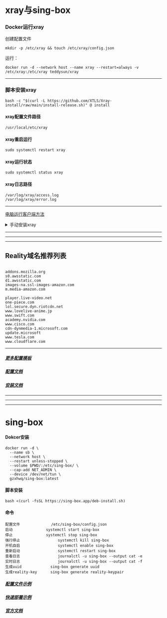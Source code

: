 # xray与sing-box



### Docker运行xray

创建配置文件
```
mkdir -p /etc/xray && touch /etc/xray/config.json
```

运行：

```
docker run -d --network host --name xray --restart=always -v /etc/xray:/etc/xray teddysun/xray
```


---


### 脚本安装xray

```
bash -c "$(curl -L https://github.com/XTLS/Xray-install/raw/main/install-release.sh)" @ install
```


####  xray配置文件路径
```
/usr/local/etc/xray
```


####  xray重启运行

```
sudo systemctl restart xray
```


####  xray运行状态


```
sudo systemctl status xray
```


####  xray日志路径

```
/var/log/xray/access.log
/var/log/xray/error.log
```

---

[电脑运行客户端方法](https://xtls.github.io/document/level-0/ch08-xray-clients.html#_8-3-%E9%99%84%E5%8A%A0%E9%A2%98-1-%E5%9C%A8-pc-%E7%AB%AF%E6%89%8B%E5%B7%A5%E9%85%8D%E7%BD%AE-xray-core "PC端电脑运行xray客户端方法")

<details>
<summary>手动安装xray</summary>

###  手动安装 Xray

1. 下载 Xray-core
访问 Xray-core 的 GitHub 发布页面  https://github.com/XTLS/Xray-core/releases
----
下载```Xray-linux-64.zip```文件


####  2. 解压文件
解压下载的文件到```/usr/local/bin```目录：

```
cd /usr/local/bin
```
```
sudo unzip Xray-linux-64.zip -d /usr/local/bin
```
确保 /usr/local/bin 在您的 PATH 环境变量中。

####  3. 赋予执行权限
赋予 Xray 可执行文件执行权限：
```
sudo chmod +x /usr/local/bin/xray
```
####  4. 创建配置文件
Xray 需要一个配置文件才能运行。通常，这个文件位于 /usr/local/etc/xray/config.json。
```
sudo mkdir -p /usr/local/etc/xray
```
创建一个新的 config.json 文件并编辑它。您可以使用任何文本编辑器：
```
sudo nano /usr/local/etc/xray/config.json
```
在编辑器中，输入您的 Xray 配置。

您可以在v2rayN客户端中导出所选服务器客户端配置，然后复制粘贴进去


####  5. 运行 Xray

为了使 Xray 在启动时自动运行，您可以创建一个 systemd 服务文件。

创建一个新的 systemd 服务文件：
```
sudo nano /etc/systemd/system/xray.service
```
在文件中添加以下内容（您可能需要根据您的安装调整路径）：

```
[Unit]
Description=Xray Service
After=network.target

[Service]
User=nobody
ExecStart=/usr/local/bin/xray -c /usr/local/etc/xray/config.json
Restart=on-failure

[Install]
WantedBy=multi-user.target
```
启用并启动服务：
```
sudo systemctl enable xray
```
```
sudo systemctl start xray
```
检查服务状态：
```
sudo systemctl status xray
```
重启：
```
sudo systemctl restart xray
```

</details>

---
---
---
##  Reality域名推荐列表

```

addons.mozilla.org
s0.awsstatic.com
d1.awsstatic.com
images-na.ssl-images-amazon.com
m.media-amazon.com

player.live-video.net
one-piece.com
lol.secure.dyn.riotcdn.net
www.lovelive-anime.jp
www.swift.com
academy.nvidia.com
www.cisco.com
cdn-dynmedia-1.microsoft.com
update.microsoft
www.tesla.com
www.cloudflare.com

```
---
#####  [更多配置模板](https://github.com/XTLS/Xray-examples)


#####  [配置文档](https://xtls.github.io/config/)


##### [安装文档](https://xtls.github.io/document/install.html#windows-%E5%AE%89%E8%A3%85%E6%96%B9%E5%BC%8F)


---

---

---

# sing-box

#### Dokcer安装
```
docker run -d \
  --name sb \
  --network host \
  --restart unless-stopped \
  --volume $PWD/:/etc/sing-box/ \
  --cap-add NET_ADMIN \
  --device /dev/net/tun \
  gzxhwq/sing-box:latest
```

#### 脚本安装
```
bash <(curl -fsSL https://sing-box.app/deb-install.sh)
```

#### 命令
```
配置文件              /etc/sing-box/config.json
启动	             systemctl start sing-box
停止	             systemctl stop sing-box
强行停止	             systemctl kill sing-box
开机自启	             systemctl enable sing-box
重新启动	             systemctl restart sing-box
查看日志	             journalctl -u sing-box --output cat -e
实时日志	             journalctl -u sing-box --output cat -f
生成uuid             sing-box generate uuid
生成reality-key      sing-box generate reality-keypair
```

##### [配置文件示例](https://github.com/chika0801/sing-box-examples)   

##### [快速部署示例](https://lala.im/8949.html)

##### [官方文档](https://sing-box.sagernet.org/zh/configuration/)

